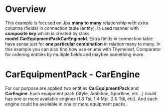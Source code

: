 # Overview
  This example is focused on Jpa **many to many** relationship with extra columns (fields) in connection table (entity). Is used manner 
with **composite key** which is created by class **model.CarEquipmentPackCarEngineId**. Extra fields in connection table have sense 
just for **one particular combination** in relation many to many. In this example you can also find how use enums with Thymeleaf, Comparator for 
ordering entities by multiple fields and maybee something more.

# CarEquipmentPack - CarEngine
  For our purpose are applied two entities **CarEquipmentPack** and **CarEngine**. Each equipment pack (Style, Ambition, Sportline, etc...) could has
one or more available engines (1.8 Tsi, 1.4 Mpi, 2.0 Tdi, etc). And each engine could be available in one or more equipment packs.
  
